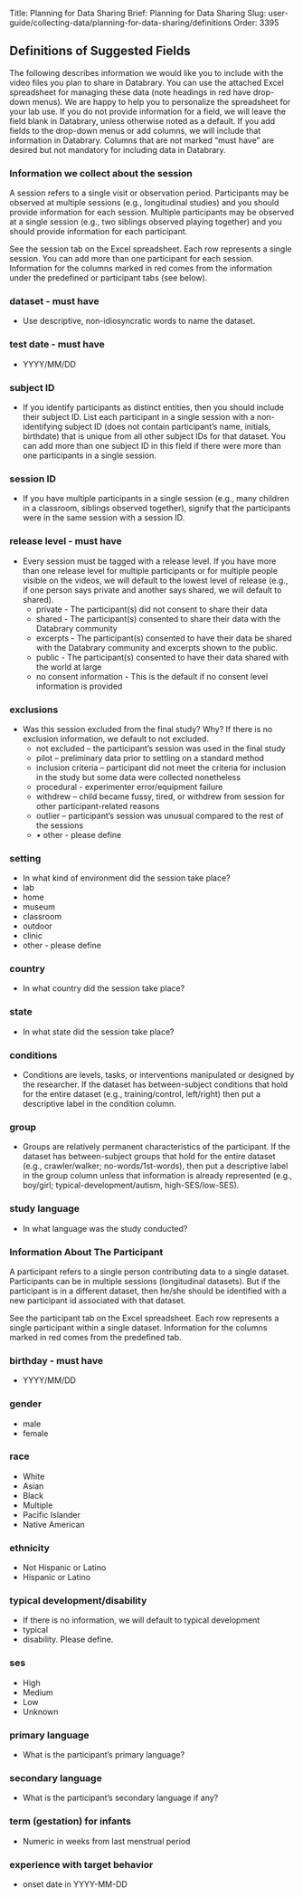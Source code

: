 Title: Planning for Data Sharing 
Brief: Planning for Data Sharing 
Slug: user-guide/collecting-data/planning-for-data-sharing/definitions
Order: 3395


## Definitions of Suggested Fields 

The following describes information we would like you to include with the video files you plan to share in Databrary. You can use the attached Excel spreadsheet for managing these data (note headings in red have drop-down menus). We are happy to help you to personalize the spreadsheet for your lab use. If you do not provide information for a field, we will leave the field blank in Databrary, unless otherwise noted as a default. If you add fields to the drop-down menus or add columns, we will include that information in Databrary. Columns that are not marked “must have” are desired but not mandatory for including data in Databrary.

### Information we collect about the session

A session refers to a single visit or observation period. Participants may be observed at multiple sessions (e.g., longitudinal studies) and you should provide information for each session. Multiple participants may be observed at a single session (e.g., two siblings observed playing together) and you should provide information for each participant.

See the session tab on the Excel spreadsheet. Each row represents a single session. You can add more than one participant for each session. Information for the columns marked in red comes from the information under the predefined or participant tabs (see below).

### dataset - must have
* Use descriptive, non-idiosyncratic words to name the dataset.

### test date - must have 
 *  YYYY/MM/DD

### subject ID
* If you identify participants as distinct entities, then you should include their subject ID. List each participant in a single session with a non-identifying subject ID (does not contain participant’s name, initials, birthdate) that is unique from all other subject IDs for that dataset. You can add more than one subject ID in this field if there were more than one participants in a single session. 

### session ID
* If you have multiple participants in a single session (e.g., many children in a classroom, siblings observed together), signify that the participants were in the same session with a session ID.
 
### release level - must have
* Every session must be tagged with a release level. If you have more than one release level for multiple participants or for multiple people visible on the videos, we will default to the lowest level of release (e.g., if one person says private and another says shared, we will default to shared).
	* private - The participant(s) did not consent to share their data
 	* shared - The participant(s) consented to share their data with the Databrary community
 	* excerpts - The participant(s) consented to have their data be shared with the Databrary community and excerpts shown to the public.
 	* public - The participant(s) consented to have their data shared with the world at large
 	* no consent information - This is the default if no consent level information is provided
 
### exclusions
* Was this session excluded from the final study? Why? If there is no exclusion information, we default to not excluded.
	* not excluded – the participant’s session was used in the final study
	* pilot – preliminary data prior to settling on a standard method   
	* 	inclusion criteria – participant did not meet the criteria for inclusion in the study but some data were collected nonetheless
	* 	procedural - experimenter error/equipment failure
	* 	withdrew – child became fussy, tired, or withdrew from session for other participant-related reasons
	* 	outlier – participant’s session was unusual compared to the rest of the sessions
	* •	other - please define
	
### setting
 * In what kind of environment did the session take place? 
  * lab
  * home
  * museum
  * classroom
  * outdoor
  * clinic
  * other - please define

### country
* In what country did the session take place?

### state
* In what state did the session take place? 

### conditions 
 * Conditions are levels, tasks, or interventions manipulated or designed by the researcher. If the dataset has between-subject conditions that hold for the entire dataset (e.g., training/control, left/right) then put a descriptive label in the condition column.
 
### group
* Groups are relatively permanent characteristics of the participant. If the dataset has between-subject groups that hold for the entire dataset (e.g., crawler/walker; no-words/1st-words), then put a descriptive label in the group column unless that information is already represented (e.g., boy/girl; typical-development/autism, high-SES/low-SES).
	
### study language
* In what language was the study conducted? 
  

### Information About The Participant
A participant refers to a single person contributing data to a single dataset. Participants can be in multiple sessions (longitudinal datasets). But if the participant is in a different dataset, then he/she should be identified with a new participant id associated with that dataset.

See the participant tab on the Excel spreadsheet. Each row represents a single participant within a single dataset. Information for the columns marked in red comes from the predefined tab.
### birthday - must have 
 * YYYY/MM/DD
 
### gender 
 * male
 * female
 
### race
 * White
 * Asian
 * Black
 * Multiple
 * Pacific Islander
 * Native American
 
 
### ethnicity
 * Not Hispanic or Latino
 * Hispanic or Latino
 
### typical development/disability
 * If there is no information, we will default to typical development
  * typical 
  * disability. Please define.
 
### ses
 * High
 * Medium
 * Low
 * Unknown
 
### primary language
 * What is the participant’s primary language?

### secondary language
* What is the participant’s secondary language if any?
 
### term (gestation) for infants
 * Numeric in weeks from last menstrual period
 
### experience with target behavior 
 * onset date in YYYY-MM-DD 

  

	
	
	
	

	


 
